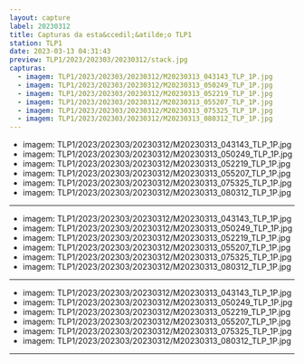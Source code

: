 ```yaml
---
layout: capture
label: 20230312
title: Capturas da esta&ccedil;&atilde;o TLP1
station: TLP1
date: 2023-03-13 04:31:43
preview: TLP1/2023/202303/20230312/stack.jpg
capturas:
  - imagem: TLP1/2023/202303/20230312/M20230313_043143_TLP_1P.jpg
  - imagem: TLP1/2023/202303/20230312/M20230313_050249_TLP_1P.jpg
  - imagem: TLP1/2023/202303/20230312/M20230313_052219_TLP_1P.jpg
  - imagem: TLP1/2023/202303/20230312/M20230313_055207_TLP_1P.jpg
  - imagem: TLP1/2023/202303/20230312/M20230313_075325_TLP_1P.jpg
  - imagem: TLP1/2023/202303/20230312/M20230313_080312_TLP_1P.jpg
---
```

  - imagem: TLP1/2023/202303/20230312/M20230313_043143_TLP_1P.jpg
  - imagem: TLP1/2023/202303/20230312/M20230313_050249_TLP_1P.jpg
  - imagem: TLP1/2023/202303/20230312/M20230313_052219_TLP_1P.jpg
  - imagem: TLP1/2023/202303/20230312/M20230313_055207_TLP_1P.jpg
  - imagem: TLP1/2023/202303/20230312/M20230313_075325_TLP_1P.jpg
  - imagem: TLP1/2023/202303/20230312/M20230313_080312_TLP_1P.jpg
---
  - imagem: TLP1/2023/202303/20230312/M20230313_043143_TLP_1P.jpg
  - imagem: TLP1/2023/202303/20230312/M20230313_050249_TLP_1P.jpg
  - imagem: TLP1/2023/202303/20230312/M20230313_052219_TLP_1P.jpg
  - imagem: TLP1/2023/202303/20230312/M20230313_055207_TLP_1P.jpg
  - imagem: TLP1/2023/202303/20230312/M20230313_075325_TLP_1P.jpg
  - imagem: TLP1/2023/202303/20230312/M20230313_080312_TLP_1P.jpg
---
  - imagem: TLP1/2023/202303/20230312/M20230313_043143_TLP_1P.jpg
  - imagem: TLP1/2023/202303/20230312/M20230313_050249_TLP_1P.jpg
  - imagem: TLP1/2023/202303/20230312/M20230313_052219_TLP_1P.jpg
  - imagem: TLP1/2023/202303/20230312/M20230313_055207_TLP_1P.jpg
  - imagem: TLP1/2023/202303/20230312/M20230313_075325_TLP_1P.jpg
  - imagem: TLP1/2023/202303/20230312/M20230313_080312_TLP_1P.jpg
---

